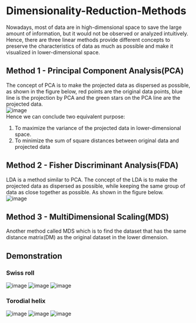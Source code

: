 # Dimensionality-Reduction-Methods
Nowadays, most of data are in high-dimensional space to save the large amount of information, but it would not be observed or analyzed intuitively. Hence, there are three linear methods provide different concepts to preserve the characteristics of data as much as possible and make it visualized in lower-dimensional space.
## Method 1 - Principal Component Analysis(PCA)
The concept of PCA is to make the projected data as dispersed as possible, as shown in the figure below, red points are the original data points, blue line is the projection by PCA and the green stars on the PCA line are the projected data.\
![image](https://user-images.githubusercontent.com/110155589/184601889-ebc9abe1-a24f-4000-ba2f-c8e38ff22e32.png)\
Hence we can conclude two equivalent purpose:
1. To maximize the variance of the projected data in lower-dimensional space.
2. To minimize the sum of square distances between original data and projected data

## Method 2 - Fisher Discriminant Analysis(FDA)
LDA is a method similar to PCA. The concept of the LDA is to make the projected data as dispersed as possible, while keeping the same group of data as close together as possible. As shown in the figure below.\
![image](https://user-images.githubusercontent.com/110155589/184627853-999de168-182b-49ae-bf69-5ecb87947616.png)

## Method 3 - MultiDimensional Scaling(MDS)
Another method called MDS which is to find the dataset that has the same distance matrix(DM) as the original dataset in the lower dimension.

## Demonstration
### Swiss roll
![image](https://user-images.githubusercontent.com/110155589/184636816-0b032987-70e0-45c2-9b5e-f370db2edd53.png)
![image](https://user-images.githubusercontent.com/110155589/184645605-c03bdf72-3757-4b04-ad94-f9bf324e5f4b.png)
![image](https://user-images.githubusercontent.com/110155589/184636843-23f81d9f-f4c9-4f24-a36d-0c88998756ba.png)


### Torodial helix
![image](https://user-images.githubusercontent.com/110155589/184642838-cd2e6d15-57de-4585-9f11-7cd46b733c3d.png)
![image](https://user-images.githubusercontent.com/110155589/184645633-81f5bc4a-ffed-443e-a813-1a43f4469efd.png)
![image](https://user-images.githubusercontent.com/110155589/184642867-7026ab44-eda2-434f-9fb3-bdb21a12d45f.png)
